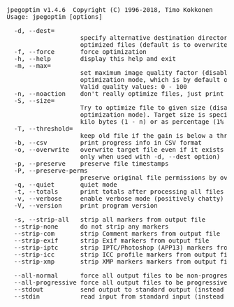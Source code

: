 <pre>jpegoptim v1.4.6  Copyright (C) 1996-2018, Timo Kokkonen
Usage: jpegoptim [options] <filenames>

  -d<path>, --dest=<path>
                    specify alternative destination directory for
                    optimized files (default is to overwrite originals)
  -f, --force       force optimization
  -h, --help        display this help and exit
  -m<quality>, --max=<quality>
                    set maximum image quality factor (disables lossless
                    optimization mode, which is by default on)
                    Valid quality values: 0 - 100
  -n, --noaction    don't really optimize files, just print results
  -S<size>, --size=<size>
                    Try to optimize file to given size (disables lossless
                    optimization mode). Target size is specified either in
                    kilo bytes (1 - n) or as percentage (1% - 99%)
  -T<threshold>, --threshold=<threshold>
                    keep old file if the gain is below a threshold (%)
  -b, --csv         print progress info in CSV format
  -o, --overwrite   overwrite target file even if it exists (meaningful
                    only when used with -d, --dest option)
  -p, --preserve    preserve file timestamps
  -P, --preserve-perms
                    preserve original file permissions by overwriting it
  -q, --quiet       quiet mode
  -t, --totals      print totals after processing all files
  -v, --verbose     enable verbose mode (positively chatty)
  -V, --version     print program version

  -s, --strip-all   strip all markers from output file
  --strip-none      do not strip any markers
  --strip-com       strip Comment markers from output file
  --strip-exif      strip Exif markers from output file
  --strip-iptc      strip IPTC/Photoshop (APP13) markers from output file
  --strip-icc       strip ICC profile markers from output file
  --strip-xmp       strip XMP markers markers from output file

  --all-normal      force all output files to be non-progressive
  --all-progressive force all output files to be progressive
  --stdout          send output to standard output (instead of a file)
  --stdin           read input from standard input (instead of a file)</pre>
